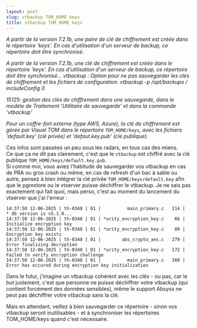 ```yaml
---
layout: post
slug: vtbackup TOM_HOME keys
title: vtbackup TOM_HOME keys
---
```

*A partir de la version 7.2.1b, une paire de clé de chiffrement est créée dans le répertoire 'keys'. En cas d'utilisation d'un serveur de backup, ce répertoire doit être synchronisé.*

*A partir de la version 7.2.1b, une clé de chiffrement est créée dans le répertoire 'keys'. En cas d'utilisation d'un serveur de backup, ce répertoire doit être synchronisé... vtbackup : Option pour ne pas sauvegarder les clés de chiffrement et les fichiers de configuration. vtbackup -p /opt/backups / includeConfig 0*

*15125: gestion des clés de chiffrement dans une sauvegarde, dans le modèle de Traitement 'Utilitaire de sauvegarde' et dans la commande 'vtbackup'*

*Pour un coffre-fort externe (type AWS, Azure), la clé de chiffrement est gérée par Visual TOM dans le répertoire `TOM_HOME/keys`, avec les fichiers 'default.key' (clé privée) et 'defaut.key.pub' (clé publique).*

Ces infos sont passées un peu sous les radars, en tous cas des miens.  
Ce que ça ne dit pas clairement, c'est que le `vtbackup` est chiffré avec la clé publique `TOM_HOME/keys/default.key.pub`.  
Si comme moi, vous aviez l'habitude de sauvegarder vos vtbackup en cas de PRA ou gros crash ou même, en cas de refresh d'un bac à sable ou autre, pensez à bien intégrer la clé privée `TOM_HOME/keys/default.key` afin que le pgrestore ou le vtserver puisse déchiffrer le vtbackup.
Je ne sais pas exactement qui fait quoi, mais perso, c'est au moment du lancement du vtserver que j'ai l'erreur :  
```
14:37:50 12-06-2025 | th-0348 | 01 |          main_primary.c   114 |   * db version is v5.1.0...
14:37:50 12-06-2025 | th-0348 | 01 | *urity_encryption_key.c	66 | Initialize encryption key
14:37:50 12-06-2025 | th-0348 | 01 | *urity_encryption_key.c	89 | Encryption key exists
14:37:50 12-06-2025 | th-0348 | 01 |        abs_crypto_aes.c   279 | Error finalizing decryption
14:37:50 12-06-2025 | th-0348 | 01 | *urity_encryption_key.c   172 | Failed to verify encryption challenge
14:37:50 12-06-2025 | th-0348 | 01 |          main_primary.c   160 | Error has occured during encryption key initialization
```

Dans le futur, j'imagine un vtbackup cohérent avec les clés - ou pas, car le but justement, c'est que personne ne puisse déchiffrer votre vtbackup (qui contient forcément des données sensibles), même le support Absyss ne peut pas déchiffrer votre vtbackup sans la clé.  

Mais en attendant, veillez à bien sauvegarder ce répertoire - sinon vos vtbackup seront inutilisables - et à synchroniser les répertoires TOM_HOME/keys quand c'est nécessaire.  


